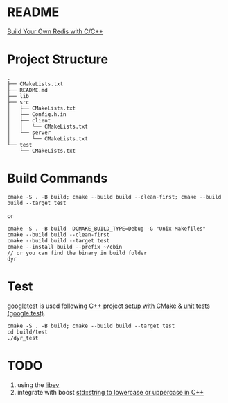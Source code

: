 README
====

[Build Your Own Redis with C/C++](https://build-your-own.org/redis/)

# Project Structure

```
.
├── CMakeLists.txt
├── README.md
├── lib
├── src
│   ├── CMakeLists.txt
│   ├── Config.h.in
│   ├── client
│   │   └── CMakeLists.txt
│   └── server
│       └── CMakeLists.txt
└── test
    └── CMakeLists.txt
```

# Build Commands

```
cmake -S . -B build; cmake --build build --clean-first; cmake --build build --target test
```
or
```
cmake -S . -B build -DCMAKE_BUILD_TYPE=Debug -G "Unix Makefiles"
cmake --build build --clean-first
cmake --build build --target test
cmake --install build --prefix ~/cbin
// or you can find the binary in build folder
dyr
```

# Test
[googletest](https://github.com/google/googletest) is used following [C++ project setup with CMake & unit tests (google test)](https://raymii.org/s/tutorials/Cpp_project_setup_with_cmake_and_unit_tests.html).
```
cmake -S . -B build; cmake --build build --target test
cd build/test
./dyr_test
```

# TODO

1. using the [libev](https://github.com/enki/libev)
2. integrate with boost [std::string to lowercase or uppercase in C++](https://raymii.org/s/snippets/std_string_to_lowercase_or_uppercase_in_cpp.html)

